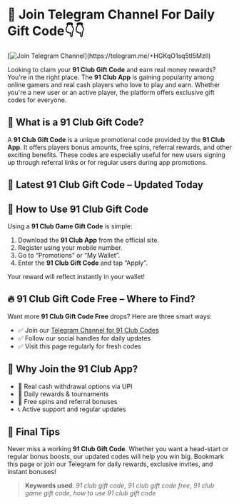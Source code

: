 # 🎁 Join Telegram Channel For Daily Gift Code👇👇
[![Join Telegram Channel](https://media-hosting.imagekit.io/3b4dadb61310482f/Blue%20Gaming%20Channel%20YouTube%20Channel%20Art.png?Expires=1840650941&Key-Pair-Id=K2ZIVPTIP2VGHC&Signature=CiA7j9sT~CzN-kiyD0ZThiKxwJykJhhOP~rOrItuUGUFJYC96xKRhSMGSJZqgbS8S0wV0XpXlxg33PxeMz2TFpXi09QDOYyvWno4hvCm8XEjCi5KDyrjc~lsNuCsCdsJkydYiewDNO7RRP3pPf7RGicylxe2MfkKGYGEOJvi~KWK8pAJKsqm7iFMHNRWUHNCJ3qfHPrFPHd8VS32vOe70a-2NR5QFaGYnsp2-poMjZShpZr4GSm-XORQH2jxlVSFjN2GpmpMEaVS4zO9QU56LIZ5V~6RVr4nIGGTnrcS3JZcb8XgVSdTo1Mg0YrsC6IVklVo~wL78pO7wB3IFFK-4w__)](https://telegram.me/+HGKqO1sq5tI5Mzll)

Looking to claim your **91 Club Gift Code** and earn real money rewards? You're in the right place. The **91 Club App** is gaining popularity among online gamers and real cash players who love to play and earn. Whether you're a new user or an active player, the platform offers exclusive gift codes for everyone.

## 🤑 What is a 91 Club Gift Code?

A **91 Club Gift Code** is a unique promotional code provided by the **91 Club App**. It offers players bonus amounts, free spins, referral rewards, and other exciting benefits. These codes are especially useful for new users signing up through referral links or for regular users during app promotions.

## 🎯 Latest 91 Club Gift Code – Updated Today

## 🚀 How to Use 91 Club Gift Code

Using a **91 Club Game Gift Code** is simple:

1. Download the **91 Club App** from the official site.
2. Register using your mobile number.
3. Go to “Promotions” or “My Wallet”.
4. Enter the **91 Club Gift Code** and tap “Apply”.

Your reward will reflect instantly in your wallet!

## 🔥 91 Club Gift Code Free – Where to Find?

Want more **91 Club Gift Code Free** drops? Here are three smart ways:

- ✅ Join our [Telegram Channel for 91 Club Codes](https://telegram.me/+HGKqO1sq5tI5Mzll)  
- ✅ Follow our social handles for daily updates  
- ✅ Visit this page regularly for fresh codes  

## 📣 Why Join the 91 Club App?

- 💸 Real cash withdrawal options via UPI  
- 🎁 Daily rewards & tournaments  
- 🔁 Free spins and referral bonuses  
- 📞 Active support and regular updates  

## 📌 Final Tips

Never miss a working **91 Club Gift Code**. Whether you want a head-start or regular bonus boosts, our updated codes will help you win big. Bookmark this page or join our Telegram for daily rewards, exclusive invites, and instant bonuses!

> **Keywords used**: *91 club gift code*, *91 club gift code free*, *91 club game gift code*, *how to use 91 club gift code*
